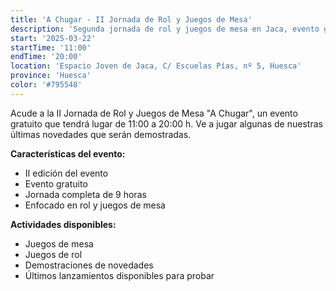 ```yaml
---
title: 'A Chugar - II Jornada de Rol y Juegos de Mesa'
description: 'Segunda jornada de rol y juegos de mesa en Jaca, evento gratuito en el Espacio Joven.'
start: '2025-03-22'
startTime: '11:00'
endTime: '20:00'
location: 'Espacio Joven de Jaca, C/ Escuelas Pías, nº 5, Huesca'
province: 'Huesca'
color: '#795548'
---
```


Acude a la II Jornada de Rol y Juegos de Mesa "A Chugar", un evento gratuito que tendrá lugar de 11:00 a 20:00 h. Ve a jugar algunas de nuestras últimas novedades que serán demostradas.

**Características del evento:**
- II edición del evento
- Evento gratuito
- Jornada completa de 9 horas
- Enfocado en rol y juegos de mesa

**Actividades disponibles:**
- Juegos de mesa
- Juegos de rol
- Demostraciones de novedades
- Últimos lanzamientos disponibles para probar
